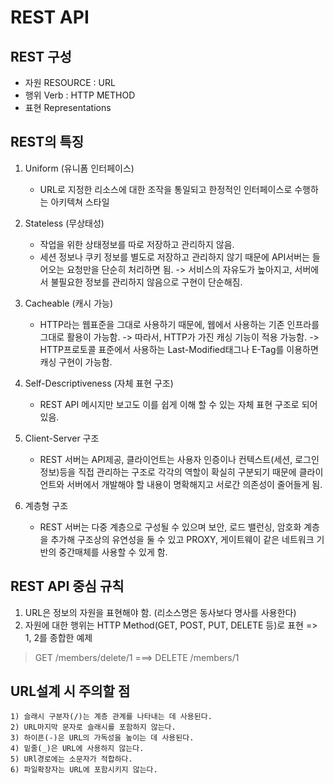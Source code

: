 # REST API 

## REST 구성
- 자원 RESOURCE : URL
- 행위 Verb : HTTP METHOD
- 표현 Representations

## REST의 특징
1) Uniform (유니폼 인터페이스)
	- URL로 지정한 리소스에 대한 조작을 통일되고 한정적인 인터페이스로 수행하는 아키텍쳐 스타일

2) Stateless (무상태성)
	- 작업을 위한 상태정보를 따로 저장하고 관리하지 않음. 
	- 세션 정보나 쿠키 정보를 별도로 저장하고 관리하지 않기 때문에 API서버는 들어오는 요청만을 단순히 처리하면 됨.
		-> 서비스의 자유도가 높아지고, 서버에서 불필요한 정보를 관리하지 않음으로 구현이 단순해짐.

3) Cacheable (캐시 가능)
	- HTTP라는 웹표준을 그대로 사용하기 때문에, 웹에서 사용하는 기존 인프라를 	그대로 활용이 가능함.
		-> 따라서, HTTP가 가진 캐싱 기능이 적용 가능함.
		-> HTTP프로토콜 표준에서 사용하는 Last-Modified태그나 E-Tag를 이용하면 캐싱 구현이 가능함.

4) Self-Descriptiveness (자체 표현 구조)
	- REST API 메시지만 보고도 이를 쉽게 이해 할 수 있는 자체 표현 구조로 되어 있음.

5) Client-Server 구조
	- REST 서버는 API제공, 클라이언트는 사용자 인증이나 컨텍스트(세션, 로그인 정보)등을 직접 관리하는 구조로 각각의 역할이 확실히 구분되기 때문에 클라이언트와 서버에서 개발해야 할 내용이 명확해지고 서로간 의존성이 줄어들게 됨.

6) 계층형 구조
	- REST 서버는 다중 계층으로 구성될 수 있으며 보안, 로드 밸런싱, 암호화 계층을 추가해 구조상의 유연성을 둘 수 있고 PROXY, 게이트웨이 같은 네트워크 기반의 중간매체를 사용할 수 있게 함.


## REST API 중심 규칙
1) URL은 정보의 자원을 표현해야 함. (리소스명은 동사보다 명사를 사용한다)
2) 자원에 대한 행위는 HTTP Method(GET, POST, PUT, DELETE 등)로 표현
	=> 1, 2를 종합한 예제

> GET /members/delete/1 ===> DELETE /members/1


## URL설계 시 주의할 점
	1) 슬래시 구분자(/)는 계층 관계를 나타내는 데 사용된다.
	2) URL마지막 문자로 슬래시를 포함하지 않는다.
	3) 하이픈(-)은 URL의 가독성을 높이는 데 사용된다.
	4) 밑줄(_)은 URL에 사용하지 않는다.
	5) URl경로에는 소문자가 적합하다.
	6) 파일확장자는 URL에 포함시키지 않는다.



